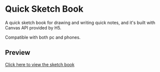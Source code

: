 # Quick Sketch Book

A quick sketch book for drawing and writing quick notes, and it's built with Canvas API provided by H5.

Compatible with both pc and phones.

## Preview

[Click here to view the sketch book](http://colachick.com/quick-sketch-book/)
